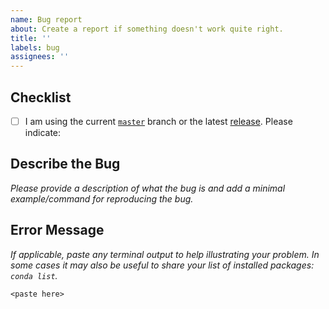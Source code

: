 ```yaml
---
name: Bug report
about: Create a report if something doesn't work quite right.
title: ''
labels: bug
assignees: ''
---
```


<!-- Please do not post usage questions here. Ask them on the PyPSA mailing list: https://groups.google.com/forum/#!forum/pypsa -->

## Checklist

- [ ] I am using the current [`master`](https://github.com/pypsa/pypsa/tree/master) branch or the latest [release](https://github.com/pypsa/pypsa/releases). Please indicate:

## Describe the Bug

*Please provide a description of what the bug is and add a minimal example/command for reproducing the bug.*

## Error Message

*If applicable, paste any terminal output to help illustrating your problem.*
*In some cases it may also be useful to share your list of installed packages: `conda list`.*

```
<paste here>
```
